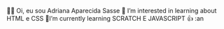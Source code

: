 👩‍🎓 Oi, eu sou Adriana Aparecida Sasse
👀 I’m interested in learning about HTML e CSS 
🦋I’m currently learning SCRATCH E JAVASCRIPT
👍
:an
<!---
Adriana-Sasse/Adriana-Sasse is a ✨ special ✨ repository because its `README.md` (this file) appears on your GitHub profile.
You can click the Preview link to take a look at your changes.
--->
